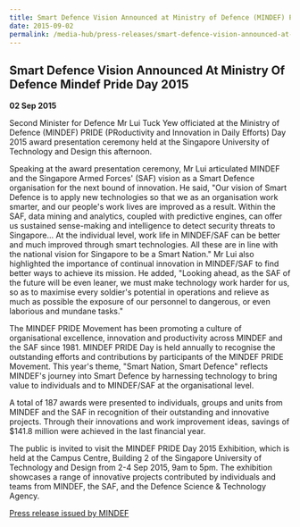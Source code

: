 ```yaml
---
title: Smart Defence Vision Announced at Ministry of Defence (MINDEF) PRIDE Day 2015
date: 2015-09-02
permalink: /media-hub/press-releases/smart-defence-vision-announced-at-ministry-of-defence-mindef-pride-day-2015
---
```

## Smart Defence Vision Announced At Ministry Of Defence Mindef Pride Day 2015

**02 Sep 2015**

Second Minister for Defence Mr Lui Tuck Yew officiated at the Ministry of Defence (MINDEF) PRIDE (PRoductivity and Innovation in Daily Efforts) Day 2015 award presentation ceremony held at the Singapore University of Technology and Design this afternoon.

Speaking at the award presentation ceremony, Mr Lui articulated MINDEF and the Singapore Armed Forces' (SAF) vision as a Smart Defence organisation for the next bound of innovation. He said, "Our vision of Smart Defence is to apply new technologies so that we as an organisation work smarter, and our people's work lives are improved as a result. Within the SAF, data mining and analytics, coupled with predictive engines, can offer us sustained sense-making and intelligence to detect security threats to Singapore... At the individual level, work life in MINDEF/SAF can be better and much improved through smart technologies. All these are in line with the national vision for Singapore to be a Smart Nation." Mr Lui also highlighted the importance of continual innovation in MINDEF/SAF to find better ways to achieve its mission. He added, "Looking ahead, as the SAF of the future will be even leaner, we must make technology work harder for us, so as to maximise every soldier's potential in operations and relieve as much as possible the exposure of our personnel to dangerous, or even laborious and mundane tasks."

The MINDEF PRIDE Movement has been promoting a culture of organisational excellence, innovation and productivity across MINDEF and the SAF since 1981. MINDEF PRIDE Day is held annually to recognise the outstanding efforts and contributions by participants of the MINDEF PRIDE Movement. This year's theme, "Smart Nation, Smart Defence" reflects MINDEF's journey into Smart Defence by harnessing technology to bring value to individuals and to MINDEF/SAF at the organisational level.

A total of 187 awards were presented to individuals, groups and units from MINDEF and the SAF in recognition of their outstanding and innovative projects. Through their innovations and work improvement ideas, savings of $141.8 million were achieved in the last financial year.

The public is invited to visit the MINDEF PRIDE Day 2015 Exhibition, which is held at the Campus Centre, Building 2 of the Singapore University of Technology and Design from 2-4 Sep 2015, 9am to 5pm. The exhibition showcases a range of innovative projects contributed by individuals and teams from MINDEF, the SAF, and the Defence Science & Technology Agency.

[Press release issued by MINDEF](https://www.mindef.gov.sg/web/portal/mindef/news-and-events/latest-releases/article-detail/2015/september/2015Sep02-News-Releases-02248)